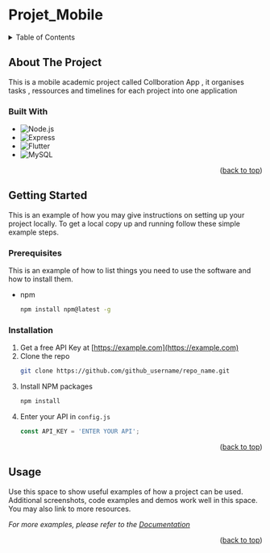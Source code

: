 # Projet_Mobile



<details>
  <summary>Table of Contents</summary>
  <ol>
    <li>
      <a href="#about-the-project">About The Project</a>
      <ul>
        <li><a href="#built-with">Built With</a></li>
      </ul>
    </li>
    <li>
      <a href="#getting-started">Getting Started</a>
      <ul>
        <li><a href="#prerequisites">Prerequisites</a></li>
        <li><a href="#installation">Installation</a></li>
      </ul>
    </li>
    <li><a href="#usage">Usage</a></li>
    <li><a href="#roadmap">Roadmap</a></li>
    <li><a href="#contributing">Contributing</a></li>
    <li><a href="#contact">Contact</a></li>
    <li><a href="#acknowledgments">Acknowledgments</a></li>
  </ol>
</details>


## About The Project

This is a mobile academic project called Collboration App , it organises tasks , ressources and timelines for each project into one application 


### Built With

*  ![Node.js](https://img.shields.io/static/v1?style=for-the-badge&message=Node.js&color=339933&logo=Node.js&logoColor=FFFFFF&label=)
* ![Express](https://img.shields.io/static/v1?style=for-the-badge&message=Express&color=000000&logo=Express&logoColor=FFFFFF&label=)
* ![Flutter](https://img.shields.io/static/v1?style=for-the-badge&message=Flutter&color=02569B&logo=Flutter&logoColor=FFFFFF&label=)
* ![MySQL](https://img.shields.io/static/v1?style=for-the-badge&message=MySQL&color=4479A1&logo=MySQL&logoColor=FFFFFF&label=)


<p align="right">(<a href="#readme-top">back to top</a>)</p>



<!-- GETTING STARTED -->
## Getting Started

This is an example of how you may give instructions on setting up your project locally.
To get a local copy up and running follow these simple example steps.

### Prerequisites

This is an example of how to list things you need to use the software and how to install them.
* npm
  ```sh
  npm install npm@latest -g
  ```

### Installation

1. Get a free API Key at [https://example.com](https://example.com)
2. Clone the repo
   ```sh
   git clone https://github.com/github_username/repo_name.git
   ```
3. Install NPM packages
   ```sh
   npm install
   ```
4. Enter your API in `config.js`
   ```js
   const API_KEY = 'ENTER YOUR API';
   ```

<p align="right">(<a href="#readme-top">back to top</a>)</p>



<!-- USAGE EXAMPLES -->
## Usage

Use this space to show useful examples of how a project can be used. Additional screenshots, code examples and demos work well in this space. You may also link to more resources.

_For more examples, please refer to the [Documentation](https://example.com)_

<p align="right">(<a href="#readme-top">back to top</a>)</p>




<!-- MARKDOWN LINKS & IMAGES -->
<!-- https://www.markdownguide.org/basic-syntax/#reference-style-links -->
[contributors-shield]: https://img.shields.io/github/contributors/github_username/repo_name.svg?style=for-the-badge
[contributors-url]: https://github.com/github_username/repo_name/graphs/contributors
[forks-shield]: https://img.shields.io/github/forks/github_username/repo_name.svg?style=for-the-badge
[forks-url]: https://github.com/github_username/repo_name/network/members
[stars-shield]: https://img.shields.io/github/stars/github_username/repo_name.svg?style=for-the-badge
[stars-url]: https://github.com/github_username/repo_name/stargazers
[issues-shield]: https://img.shields.io/github/issues/github_username/repo_name.svg?style=for-the-badge
[issues-url]: https://github.com/github_username/repo_name/issues
[license-shield]: https://img.shields.io/github/license/github_username/repo_name.svg?style=for-the-badge
[license-url]: https://github.com/github_username/repo_name/blob/master/LICENSE.txt
[linkedin-shield]: https://img.shields.io/badge/-LinkedIn-black.svg?style=for-the-badge&logo=linkedin&colorB=555
[linkedin-url]: https://linkedin.com/in/linkedin_username
[product-screenshot]: https://raw.githubusercontent.com/Ghassen-Hizem/mts_application/main/FrontEnd/public/meta2.jpg?token=GHSAT0AAAAAABWPRGB27YTTFHGRCP2BKLJYY4CFW3A
[Next.js]: https://img.shields.io/badge/next.js-000000?style=for-the-badge&logo=nextdotjs&logoColor=white
[Next-url]: https://nextjs.org/
[React.js]: https://img.shields.io/badge/React-20232A?style=for-the-badge&logo=react&logoColor=61DAFB
[React-url]: https://reactjs.org/
[Vue.js]: https://img.shields.io/static/v1?style=for-the-badge&message=Solidity&color=363636&logo=Solidity&logoColor=FFFFFF&label
[Vue-url]: https://vuejs.org/
[Angular.io]: https://img.shields.io/static/v1?style=for-the-badge&message=WebGL&color=990000&logo=WebGL&logoColor=FFFFFF&label
[Angular-url]: https://angular.io/
[Svelte.dev]: https://img.shields.io/static/v1?style=for-the-badge&message=Unity&color=222222&logo=Unity&logoColor=FFFFFF&label
[Svelte-url]: https://svelte.dev/
[Laravel.com]: https://img.shields.io/static/v1?style=for-the-badge&message=C+Sharp&color=239120&logo=C+Sharp&logoColor=FFFFFF&labe
[Laravel-url]: https://laravel.com
[Bootstrap.com]: https://img.shields.io/static/v1?style=for-the-badge&message=Tailwind+CSS&color=000000&logo=Tailwind+CSS&logoColor=06B6D4&label
[Bootstrap-url]: https://tailwindcss.com/
[JQuery.com]: https://img.shields.io/static/v1?style=for-the-badge&message=TypeScript&color=3178C6&logo=TypeScript&logoColor=FFFFFF&label
[JQuery-url]: https://jquery.com 
